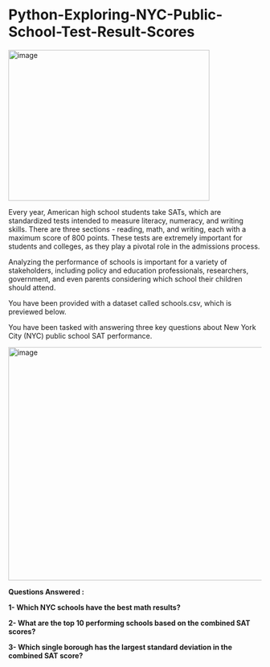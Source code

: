 # Python-Exploring-NYC-Public-School-Test-Result-Scores

<img width="400" height="300" alt="image" src="https://github.com/user-attachments/assets/f71efab6-359b-4373-9d32-085b9d184806" />

Every year, American high school students take SATs, which are standardized tests intended to measure literacy, numeracy, and writing skills. There are three sections - reading, math, and writing, each with a maximum score of 800 points. These tests are extremely important for students and colleges, as they play a pivotal role in the admissions process.

Analyzing the performance of schools is important for a variety of stakeholders, including policy and education professionals, researchers, government, and even parents considering which school their children should attend.

You have been provided with a dataset called schools.csv, which is previewed below.

You have been tasked with answering three key questions about New York City (NYC) public school SAT performance.

<img width="1141" height="464" alt="image" src="https://github.com/user-attachments/assets/dec569c9-e999-41bf-bb8b-24c6a09df424" />

**Questions Answered :**

**1- Which NYC schools have the best math results?**

**2- What are the top 10 performing schools based on the combined SAT scores?**

**3- Which single borough has the largest standard deviation in the combined SAT score?**

